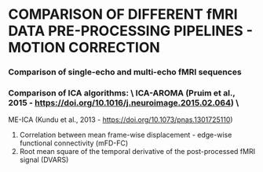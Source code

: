 # COMPARISON OF DIFFERENT fMRI DATA PRE-PROCESSING PIPELINES - MOTION CORRECTION
### Comparison of single-echo and multi-echo fMRI sequences
### Comparison of ICA algorithms: \ ICA-AROMA (Pruim et al., 2015 - https://doi.org/10.1016/j.neuroimage.2015.02.064) \
ME-ICA (Kundu et al., 2013 - https://doi.org/10.1073/pnas.1301725110)

1) Correlation between mean frame-wise displacement - edge-wise functional connectivity (mFD-FC) 
2) Root mean square of the temporal derivative of the post-processed fMRI signal (DVARS) 

